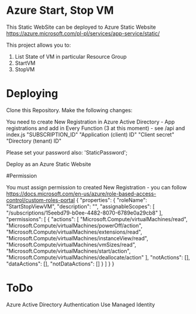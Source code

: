 # Azure Start, Stop VM

This Static WebSite can be deployed to Azure Static Website https://azure.microsoft.com/pl-pl/services/app-service/static/

This project allows you to:
1. List State of VM in particular Resource Group
2. StartVM
3. StopVM

# Deploying
Clone this Repository.
Make the following changes:

You need to create New Registration in Azure Active Directory - App registrations and add in Every Function (3 at this moment) - see /api and index.js
"SUBSCRIPTION_ID"
"Application (client) ID"
"Client secret"
"Directory (tenant) ID"


Please set your password also:
'StaticPassword';


Deploy as an Azure Static Website


#Permission

You must assign permission to created New Registration - you can follow https://docs.microsoft.com/en-us/azure/role-based-access-control/custom-roles-portal
{
    "properties": {
        "roleName": "StartStopViewVM",
        "description": "",
        "assignableScopes": [
            "/subscriptions/15eebd79-b0ee-4482-8070-6789e0a29cb8"
        ],
        "permissions": [
            {
                "actions": [
                    "Microsoft.Compute/virtualMachines/read",
                    "Microsoft.Compute/virtualMachines/powerOff/action",
                    "Microsoft.Compute/virtualMachines/extensions/read",
                    "Microsoft.Compute/virtualMachines/instanceView/read",
                    "Microsoft.Compute/virtualMachines/vmSizes/read",
                    "Microsoft.Compute/virtualMachines/start/action",
                    "Microsoft.Compute/virtualMachines/deallocate/action"
                ],
                "notActions": [],
                "dataActions": [],
                "notDataActions": []
            }
        ]
    }
}


# ToDo

Azure Active Directory Authentication
Use Managed Identity 